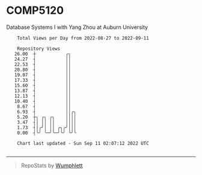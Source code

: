 # COMP5120
Database Systems I with Yang Zhou at Auburn University

```
    Total Views per Day from 2022-08-27 to 2022-09-11

    Repository Views
   26.00  ┼           ╭╮
   24.27  ┤           ││
   22.53  ┤           ││
   20.80  ┤           ││
   19.07  ┤           ││
   17.33  ┤           ││
   15.60  ┤           ││
   13.87  ┤           ││
   12.13  ┤           ││
   10.40  ┤           ││
    8.67  ┤           ││
    6.93  ┤           ││╭╮
    5.20  ┼╮ ╭╮ ╭╮    ││││
    3.47  ┤│ ││ ││    ││││
    1.73  ┤│╭╯│ ││ ╭╮╭╯│││
    0.00  ┤╰╯ ╰─╯╰─╯╰╯ ╰╯╰

    Chart last updated - Sun Sep 11 02:07:12 2022 UTC
    
```

---

> RepoStats by [Wumphlett](https://github.com/Wumphlett)
